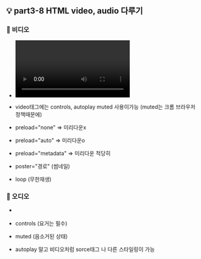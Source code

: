 ## 💡 part3-8 HTML video, audio 다루기

### 🔹 비디오

- <video>에는 여러 형식이 있기 때문에 안에 source태그와 그곳안에 타입을 적어주는게 좋다
  => 호환성을 챙길 수 있음 (각 브라우저마다 지원하는 확장자가 다르기 때문)
  그래서 여러 소스 태그를 박아놓는게 좋다

- video태그에는 controls, autoplay muted 사용이가능
  (muted는 크롬 브라우저 정책때문에)

- preload="none"
  => 미리다운x

- preload="auto"
  => 미리다운o

- preload="metadata"
  => 미리다운 적당히

- poster="경로" (썸네일)

- loop (무한재생)

### 🔹 오디오

- <audio>를 사용함

- controls (요거는 필수)

- muted (음소거된 상태)

- autoplay 말고 비디오처럼 sorce태그 나 다른 스타일링이 가능
